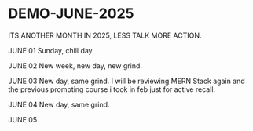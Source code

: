 # DEMO-JUNE-2025
ITS ANOTHER MONTH IN 2025, LESS TALK MORE ACTION.

JUNE 01
Sunday, chill day.

JUNE 02
New week, new day, new grind.

JUNE 03
New day, same grind.
I will be reviewing MERN Stack again and the previous prompting course i took in feb just for active recall.

JUNE 04
New day, same grind.

JUNE 05
